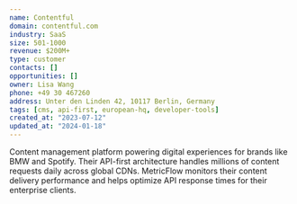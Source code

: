 ```yaml
---
name: Contentful
domain: contentful.com
industry: SaaS
size: 501-1000
revenue: $200M+
type: customer
contacts: []
opportunities: []
owner: Lisa Wang
phone: +49 30 467260
address: Unter den Linden 42, 10117 Berlin, Germany
tags: [cms, api-first, european-hq, developer-tools]
created_at: "2023-07-12"
updated_at: "2024-01-18"
---
```


Content management platform powering digital experiences for brands like BMW and Spotify. Their API-first architecture handles millions of content requests daily across global CDNs. MetricFlow monitors their content delivery performance and helps optimize API response times for their enterprise clients.